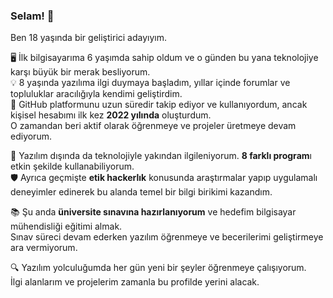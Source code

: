 ### Selam! 👋  
Ben 18 yaşında bir geliştirici adayıyım.

🖥️ İlk bilgisayarıma 6 yaşımda sahip oldum ve o günden bu yana teknolojiye karşı büyük bir merak besliyorum.  
💡 8 yaşında yazılıma ilgi duymaya başladım, yıllar içinde forumlar ve topluluklar aracılığıyla kendimi geliştirdim.  
📁 GitHub platformunu uzun süredir takip ediyor ve kullanıyordum, ancak kişisel hesabımı ilk kez **2022 yılında** oluşturdum.  
O zamandan beri aktif olarak öğrenmeye ve projeler üretmeye devam ediyorum.

🧰 Yazılım dışında da teknolojiyle yakından ilgileniyorum. **8 farklı program**ı etkin şekilde kullanabiliyorum.  
🛡️ Ayrıca geçmişte **etik hackerlık** konusunda araştırmalar yapıp uygulamalı deneyimler edinerek bu alanda temel bir bilgi birikimi kazandım.

📚 Şu anda **üniversite sınavına hazırlanıyorum** ve hedefim bilgisayar mühendisliği eğitimi almak.  
Sınav süreci devam ederken yazılım öğrenmeye ve becerilerimi geliştirmeye ara vermiyorum.

🔍 Yazılım yolculuğumda her gün yeni bir şeyler öğrenmeye çalışıyorum.  
İlgi alanlarım ve projelerim zamanla bu profilde yerini alacak.
